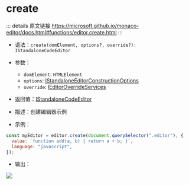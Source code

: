 # create
        
::: details 原文链接
https://microsoft.github.io/monaco-editor/docs.html#functions/editor.create.html
:::

- 语法：`create(domElement, options?, override?): IStandaloneCodeEditor`

- 参数：
  - `domElement`: `HTMLElement`
  - `options`: [IStandaloneEditorConstructionOptions](/api/editor/IStandaloneEditorConstructionOptions.md)
  - `override`: [IEditorOverrideServices](/api/editor/IEditorOverrideServices.md)

- 返回值：[IStandaloneCodeEditor](/api/editor/IStandaloneCodeEditor.md)

- 描述：创建编辑器示例

- 示例：

```js
const myEditor = editor.create(document.querySelector(".editor"), {
  value: `function add(a, b) { return a + b; }`,
  language: "javascript",
});
```

- 输出：

<p>
  <img src='/createMyEditor.png'/>
</p>
